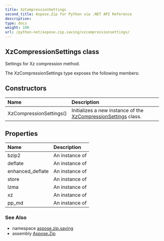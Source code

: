 ```yaml
---
title: XzCompressionSettings
second_title: Aspose.Zip for Python via .NET API Reference
description: 
type: docs
weight: 100
url: /python-net/aspose.zip.saving/xzcompressionsettings/
---
```


## XzCompressionSettings class

Settings for Xz compression method.

The XzCompressionSettings type exposes the following members:
## Constructors
| Name | Description |
| :- | :- |
|XzCompressionSettings()|Initializes a new instance of the [XzCompressionSettings](/zip/python-net/aspose.zip.saving/xzcompressionsettings/) class.|
## Properties
| Name | Description |
| :- | :- |
|bzip2|An instance of|
|deflate|An instance of|
|enhanced_deflate|An instance of|
|store|An instance of|
|lzma|An instance of|
|xz|An instance of|
|pp_md|An instance of|

### See Also

* namespace [aspose.zip.saving](/zip/python-net/aspose.zip.saving/)
* assembly [Aspose.Zip](/zip/python-net/)

